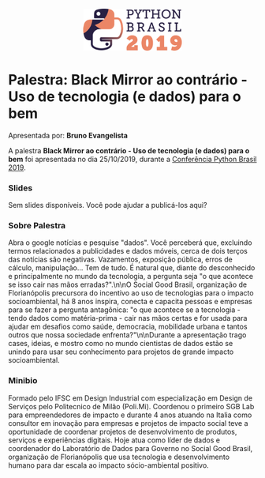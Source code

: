 <p align="center"><img src="../../logo_python_brasil_2019-01.svg" width="200"></p>

# Palestra: Black Mirror ao contrário - Uso de tecnologia (e dados) para o bem
Apresentada por: **Bruno Evangelista**


A palestra **Black Mirror ao contrário - Uso de tecnologia (e dados) para o bem** foi apresentada no dia 25/10/2019, durante a [Conferência Python Brasil 2019](http://2019.pythonbrasil.org.br).



### Slides

Sem slides disponíveis. Você pode ajudar a publicá-los aqui?



### Sobre Palestra
Abra o google notícias e pesquise "dados". Você perceberá que, excluindo termos relacionados a publicidades e dados móveis, cerca de dois terços das notícias são negativas. Vazamentos, exposição pública, erros de cálculo, manipulação... Tem de tudo. É natural que, diante do desconhecido e principalmente no mundo da tecnologia, a pergunta seja "o que acontece se isso cair nas mãos erradas?".\n\nO Social Good Brasil, organização de Florianópolis precursora do incentivo ao uso de tecnologias para o impacto socioambiental, há 8 anos inspira, conecta e capacita pessoas e empresas para se fazer a pergunta antagônica: "o que acontece se a tecnologia - tendo dados como matéria-prima - cair nas mãos certas e for usada para ajudar em desafios como saúde, democracia, mobilidade urbana e tantos outros que nossa sociedade enfrenta?"\n\nDurante a apresentação trago cases, ideias, e mostro como no mundo cientistas de dados estão se unindo para usar seu conhecimento para projetos de grande impacto socioambiental.



### Minibio
Formado pelo IFSC em Design Industrial com especialização em Design de Serviços pelo Politecnico de Milão (Poli.Mi). Coordenou o primeiro SGB Lab para empreendedores de impacto e durante 4 anos atuando na Italia como consultor em inovação para empresas e projetos de impacto social teve a oportunidade de coordenar projetos de desenvolvimento de produtos, serviços e experiências digitais. Hoje atua como líder de dados e coordenador do Laboratório de Dados para Governo no Social Good Brasil, organização de Florianópolis que usa tecnologia e desenvolvimento humano para dar escala ao impacto sócio-ambiental positivo.


